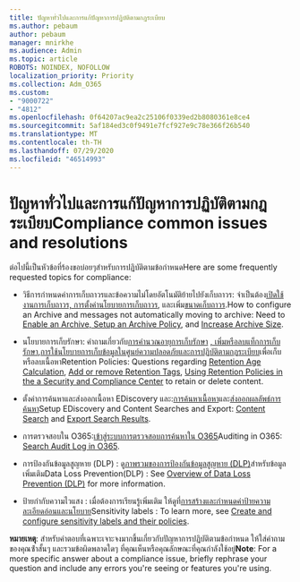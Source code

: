 ```yaml
---
title: ปัญหาทั่วไปและการแก้ปัญหาการปฏิบัติตามกฎระเบียบ
ms.author: pebaum
author: pebaum
manager: mnirkhe
ms.audience: Admin
ms.topic: article
ROBOTS: NOINDEX, NOFOLLOW
localization_priority: Priority
ms.collection: Adm_O365
ms.custom:
- "9000722"
- "4812"
ms.openlocfilehash: 0f64207ac9ea2c25106f0339ed2b8080361e8ce4
ms.sourcegitcommit: 5af184ed3c0f9491e7fcf927e9c78e366f26b540
ms.translationtype: MT
ms.contentlocale: th-TH
ms.lasthandoff: 07/29/2020
ms.locfileid: "46514993"
---
```

# <a name="compliance-common-issues-and-resolutions"></a><span data-ttu-id="276d4-102">ปัญหาทั่วไปและการแก้ปัญหาการปฏิบัติตามกฎระเบียบ</span><span class="sxs-lookup"><span data-stu-id="276d4-102">Compliance common issues and resolutions</span></span>

<span data-ttu-id="276d4-103">ต่อไปนี้เป็นหัวข้อที่ร้องขอบ่อยๆสําหรับการปฏิบัติตามข้อกําหนด</span><span class="sxs-lookup"><span data-stu-id="276d4-103">Here are some frequently requested topics for compliance:</span></span>

- <span data-ttu-id="276d4-104">วิธีการกําหนดค่าการเก็บถาวรและข้อความไม่โดยอัตโนมัติย้ายไปยังเก็บถาวร: จําเป็นต้อง[เปิดใช้งานการเก็บถาวร, การตั้งค่านโยบายการเก็บถาวร](https://docs.microsoft.com/microsoft-365/compliance/enable-archive-mailboxes?view=o365-worldwide), และเพิ่ม[ขนาดเก็บถาวร](https://docs.microsoft.com/microsoft-365/compliance/enable-unlimited-archiving?view=o365-worldwide).</span><span class="sxs-lookup"><span data-stu-id="276d4-104">How to configure an Archive and messages not automatically moving to archive: Need to [Enable an Archive, Setup an Archive Policy](https://docs.microsoft.com/microsoft-365/compliance/enable-archive-mailboxes?view=o365-worldwide), and [Increase Archive Size](https://docs.microsoft.com/microsoft-365/compliance/enable-unlimited-archiving?view=o365-worldwide).</span></span>

- <span data-ttu-id="276d4-105">นโยบายการเก็บรักษา: คําถามเกี่ยวกับ[การคํานวณอายุการเก็บรักษา](https://docs.microsoft.com/exchange/security-and-compliance/messaging-records-management/retention-age) [, เพิ่มหรือลบแท็กการเก็บรักษา](https://docs.microsoft.com/exchange/security-and-compliance/messaging-records-management/add-or-remove-retention-tags),[การใช้นโยบายการเก็บข้อมูลในศูนย์ความปลอดภัยและการปฏิบัติตามกฎระเบียบ](https://docs.microsoft.com/microsoft-365/compliance/retention-policies?view=o365-worldwide)เพื่อเก็บหรือลบเนื้อหา</span><span class="sxs-lookup"><span data-stu-id="276d4-105">Retention Policies: Questions regarding [Retention Age Calculation](https://docs.microsoft.com/exchange/security-and-compliance/messaging-records-management/retention-age), [Add or remove Retention Tags](https://docs.microsoft.com/exchange/security-and-compliance/messaging-records-management/add-or-remove-retention-tags), [Using Retention Policies in the a Security and Compliance Center](https://docs.microsoft.com/microsoft-365/compliance/retention-policies?view=o365-worldwide) to retain or delete content.</span></span>

- <span data-ttu-id="276d4-106">ตั้งค่าการค้นหาและส่งออกเนื้อหา EDiscovery และ:[การค้นหาเนื้อหา](https://docs.microsoft.com/microsoft-365/compliance/search-for-content?view=o365-worldwide)และ[ส่งออกผลลัพธ์การค้นหา](https://docs.microsoft.com/microsoft-365/compliance/export-search-results?view=o365-worldwide)</span><span class="sxs-lookup"><span data-stu-id="276d4-106">Setup EDiscovery and Content Searches and Export: [Content Search](https://docs.microsoft.com/microsoft-365/compliance/search-for-content?view=o365-worldwide) and [Export Search Results](https://docs.microsoft.com/microsoft-365/compliance/export-search-results?view=o365-worldwide).</span></span>

- <span data-ttu-id="276d4-107">การตรวจสอบใน O365:[เข้าสู่ระบบการตรวจสอบการค้นหาใน O365](https://docs.microsoft.com/microsoft-365/compliance/search-the-audit-log-in-security-and-compliance?view=o365-worldwide)</span><span class="sxs-lookup"><span data-stu-id="276d4-107">Auditing in O365: [Search Audit Log in O365](https://docs.microsoft.com/microsoft-365/compliance/search-the-audit-log-in-security-and-compliance?view=o365-worldwide).</span></span>

- <span data-ttu-id="276d4-108">การป้องกันข้อมูลสูญหาย (DLP) : ดู[ภาพรวมของการป้องกันข้อมูลสูญหาย (DLP)](https://docs.microsoft.com/microsoft-365/compliance/data-loss-prevention-policies?view=o365-worldwide)สําหรับข้อมูลเพิ่มเติม</span><span class="sxs-lookup"><span data-stu-id="276d4-108">Data Loss Prevention(DLP) : See [Overview of Data Loss Prevention (DLP)](https://docs.microsoft.com/microsoft-365/compliance/data-loss-prevention-policies?view=o365-worldwide) for more information.</span></span>
 
- <span data-ttu-id="276d4-109">ป้ายกํากับความไวแสง : เมื่อต้องการเรียนรู้เพิ่มเติม ให้ดูที่[การสร้างและกําหนดค่าป้ายความละเอียดอ่อนและนโยบาย](https://docs.microsoft.com/microsoft-365/compliance/create-sensitivity-labels)</span><span class="sxs-lookup"><span data-stu-id="276d4-109">Sensitivity labels : To learn more, see [Create and configure sensitivity labels and their policies](https://docs.microsoft.com/microsoft-365/compliance/create-sensitivity-labels).</span></span>

<span data-ttu-id="276d4-110">**หมายเหตุ**: สําหรับคําตอบที่เฉพาะเจาะจงมากขึ้นเกี่ยวกับปัญหาการปฏิบัติตามข้อกําหนด ให้ใส่คําถามของคุณซ้ําสั้นๆ และรวมข้อผิดพลาดใดๆ ที่คุณเห็นหรือคุณลักษณะที่คุณกําลังใช้อยู่</span><span class="sxs-lookup"><span data-stu-id="276d4-110">**Note**: For a more specific answer about a compliance issue, briefly rephrase your question and include any errors you're seeing or features you're using.</span></span>
